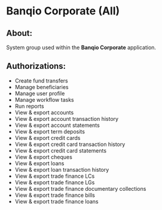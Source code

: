 # Banqio Corporate (All)

## About:

System group used within the **Banqio Corporate** application.

## Authorizations:

- Create fund transfers
- Manage beneficiaries
- Manage user profile
- Manage workflow tasks
- Run reports
- View & export accounts
- View & export account transaction history
- View & export account statements
- View & export term deposits
- View & export credit cards
- View & export credit card transaction history
- View & export credit card statements
- View & export cheques
- View & export loans
- View & export loan transaction history
- View & export trade finance LCs
- View & export trade finance LGs
- View & export trade finance documentary collections
- View & export trade finance bills
- View & export trade finance loans